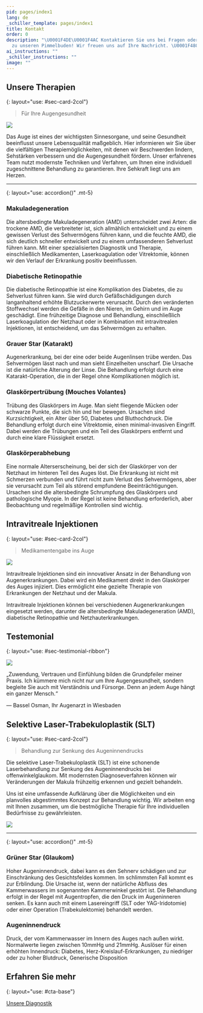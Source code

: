 ```yaml
---
pid: pages/index1
lang: de
_schiller_template: pages/index1
title: Kontakt
order: 0
description: "\U0001F4DE\U0001F4AC Kontaktieren Sie uns bei Fragen oder Anregungen
  zu unseren Pimmelbuden! Wir freuen uns auf Ihre Nachricht. \U0001F48C\U0001F442"
ai_instructions: ""
_schiller_instructions: ""
image: ""
---
```

## Unsere Therapien
{: layout="use: #sec-card-2col"}

> Für Ihre Augengesundheit

![](https://cdn.leuffen.de//leu-stock/v2/84/c_gfedcba/AdobeStock_294550992.webp)

Das Auge ist eines der wichtigsten Sinnesorgane, und seine Gesundheit beeinflusst unsere Lebensqualität maßgeblich. Hier informieren wir Sie über die vielfältigen Therapiemöglichkeiten,
mit denen wir Beschwerden lindern, Sehstärken verbessern und die Augengesundheit fördern. Unser erfahrenes Team nutzt modernste Techniken und Verfahren, um Ihnen eine individuell
zugeschnittene Behandlung zu garantieren. Ihre Sehkraft liegt uns am Herzen.


---
{: layout="use: accordion()" .mt-5}

### Makuladegeneration

Die altersbedingte Makuladegeneration (AMD) unterscheidet zwei Arten: die trockene AMD, die verbreiteter ist, sich allmählich entwickelt und zu einem gewissen Verlust des Sehvermögens führen kann, und die feuchte AMD, die sich deutlich schneller entwickelt und zu einem umfassenderen Sehverlust führen kann. Mit einer spezialisierten Diagnostik und Therapie, einschließlich Medikamenten, Laserkoagulation oder Vitrektomie, können wir den Verlauf der Erkrankung positiv beeinflussen.

### Diabetische Retinopathie

Die diabetische Retinopathie ist eine Komplikation des Diabetes, die zu Sehverlust führen kann. Sie wird durch Gefäßschädigungen durch langanhaltend erhöhte Blutzuckerwerte verursacht. Durch den veränderten Stoffwechsel werden die Gefäße in den Nieren, im Gehirn und im Auge geschädigt. Eine frühzeitige Diagnose und Behandlung, einschließlich Laserkoagulation der Netzhaut oder in Kombination mit intravitrealen Injektionen, ist entscheidend, um das Sehvermögen zu erhalten.

### Grauer Star (Katarakt)

Augenerkrankung, bei der eine oder beide Augenlinsen trübe werden. Das Sehvermögen lässt nach und man sieht Einzelheiten unscharf. Die Ursache ist die natürliche Alterung der Linse. Die Behandlung erfolgt durch eine Katarakt-Operation, die in der Regel ohne Komplikationen möglich ist.

### Glaskörpertrübung (Mouches Volantes)

Trübung des Glaskörpers im Auge. Man sieht fliegende Mücken oder schwarze Punkte, die sich hin und her bewegen. Ursachen sind Kurzsichtigkeit, ein Alter über 50, Diabetes und Bluthochdruck. Die Behandlung erfolgt durch eine Vitrektomie, einen minimal-invasiven Eingriff. Dabei werden die Trübungen und ein Teil des Glaskörpers entfernt und durch eine klare Flüssigkeit ersetzt.

### Glaskörperabhebung

Eine normale Alterserscheinung, bei der sich der Glaskörper von der Netzhaut im hinteren Teil des Auges löst. Die Erkrankung ist nicht mit Schmerzen verbunden und führt nicht zum Verlust des Sehvermögens, aber sie verursacht zum Teil als störend empfundene Beeinträchtigungen. Ursachen sind die altersbedingte Schrumpfung des Glaskörpers und pathologische Myopie. In der Regel ist keine Behandlung erforderlich, aber Beobachtung und regelmäßige Kontrollen sind wichtig.

## Intravitreale Injektionen
{: layout="use: #sec-card-2col"}

> Medikamentengabe ins Auge

![](https://cdn.leuffen.de//leu-stock/v2/42/c_gfedcba/laser-eye-vision-correction-2021-08-28-14-52-23-utc_1_.webp)

Intravitreale Injektionen sind ein innovativer Ansatz in der Behandlung von Augenerkrankungen. Dabei wird ein Medikament direkt in den Glaskörper des Auges injiziert. Dies ermöglicht eine gezielte Therapie von Erkrankungen der Netzhaut und der Makula.

Intravitreale Injektionen können bei verschiedenen Augenerkrankungen eingesetzt werden, darunter die altersbedingte Makuladegeneration (AMD), diabetische Retinopathie und Netzhauterkrankungen.




## Testemonial
{: layout="use: #sec-testimonial-ribbon"}

![](https://cdn.leuffen.de//osman-k21/v2/7/53-64_ba/bassel.webp)

„Zuwendung, Vertrauen und Einfühlung bilden die Grundpfeiler meiner Praxis. Ich kümmere mich nicht nur um Ihre Augengesundheit, sondern begleite Sie auch mit Verständnis und Fürsorge. Denn an jedem Auge hängt ein ganzer Mensch.“

— Bassel Osman, Ihr Augenarzt in Wiesbaden

## Selektive Laser-Trabekuloplastik (SLT)
{: layout="use: #sec-card-2col"}

> Behandlung zur Senkung des Augeninnendrucks

Die selektive Laser-Trabekuloplastik (SLT) ist eine schonende Laserbehandlung zur Senkung des Augeninnendrucks bei offenwinkelglaukom. Mit modernsten Diagnoseverfahren können wir Veränderungen der Makula frühzeitig erkennen und gezielt behandeln.

Uns ist eine umfassende Aufklärung über die Möglichkeiten und ein planvolles abgestimmtes Konzept zur Behandlung wichtig. Wir arbeiten eng mit Ihnen zusammen, um die bestmögliche Therapie für Ihre individuellen Bedürfnisse zu gewährleisten.


![](https://cdn.leuffen.de//leu-stock/v2/45/b_gfedcba/eye-doctor-in-face-mask-eye-level-with-his-patient-2022-11-12-10-44-32-utc.webp)


---
{: layout="use: accordion()" .mt-5}


### Grüner Star (Glaukom)

Hoher Augeninnendruck, dabei kann es den Sehnerv schädigen und zur Einschränkung des Gesichtsfeldes kommen. Im schlimmsten Fall kommt es zur Erblindung. Die Ursache ist, wenn der natürliche Abfluss des Kammerwassers im sogenannten Kammerwinkel gestört ist. Die Behandlung erfolgt in der Regel mit Augentropfen, die den Druck im Augeninneren senken. Es kann auch mit einem Lasereingriff (SLT oder YAG-Iridotomie) oder einer Operation (Trabekulektomie) behandelt werden.

### Augeninnendruck

Druck, der vom Kammerwasser im Innern des Auges nach außen wirkt. Normalwerte liegen zwischen 10mmHg und 21mmHg. Auslöser für einen erhöhten Innendruck: Diabetes, Herz-Kreislauf-Erkrankungen, zu niedriger oder zu hoher Blutdruck, Generische Disposition


## Erfahren Sie mehr
{: layout="use: #cta-base"}

[Unsere Diagnostik](leistungen/diagnostik.de.html)
